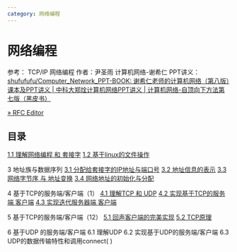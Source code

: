 ```yaml
---
category: 网络编程
---
```

# 网络编程

参考：
TCP/IP 网络编程 作者：尹圣雨
计算机网络-谢希仁 PPT讲义：[shufufufu/Computer_Network_PPT-BOOK: 谢希仁老师的计算机网络（第八版）课本及PPT讲义 | 中科大郑烇计算机网络PPT讲义 | 计算机网络-自顶向下方法第七版（黑皮书）](https://github.com/shufufufu/Computer_Network_PPT-BOOK/tree/main)

[» RFC Editor](https://www.rfc-editor.org/)

## 目录
[1.1 理解网络编程 和 套接字](1.1%20理解网络编程%20和%20套接字.md)
[1.2 基于linux的文件操作](1.2%20基于linux的文件操作.md)

3 地址族与数据序列
[3.1 分配给套接字的IP地址与端口号](3.1%20分配给套接字的IP地址与端口号.md)
[3.2 地址信息的表示](3.2%20地址信息的表示.md)
[3.3 网络字节序 与 地址变换](3.3%20网络字节序%20与%20地址变换.md)
[3.4 网络地址的初始化与分配](3.4%20网络地址的初始化与分配.md)

4 基于TCP的服务端/客户端（1）
[4.1 理解TCP 和 UDP](4.1%20理解TCP%20和%20UDP.md)
[4.2 实现基于TCP的服务端 客户端](4.2%20实现基于TCP的服务端%20客户端.md)
[4.3 实现迭代服务器端 客户端](4.3%20实现迭代服务器端%20客户端.md)

5 基于TCP的服务端/客户端（12）
[5.1 回声客户端的完美实现](5.1%20回声客户端的完美实现.md)
[5.2 TCP原理](5.2%20TCP原理.md)

6 基于UDP 的服务端/客户端
6.1 理解UDP
6.2 实现基于UDP的服务端/客户端
6.3 UDP的数据传输特性和调用connect( )




